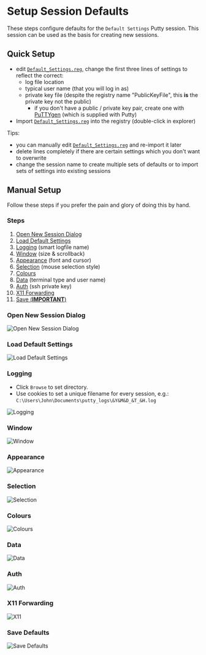 # Setup Session Defaults

These steps configure defaults for the `Default Settings` Putty session.
This session can be used as the basis for creating new sessions.

## Quick Setup

- edit [`Default_Settings.reg`](Default_Settings.reg), change the first three lines of settings to reflect the correct:
  - log file location
  - typical user name (that you will log in as)
  - private key file (despite the registry name "PublicKeyFile", this **is** the private key not the public)
    - if you don't have a public / private key pair, create one with [PuTTYgen](https://www.ssh.com/ssh/putty/windows/puttygen) (which is supplied with Putty)
- Import  [`Default_Settings.reg`](Default_Settings.reg) into the registry (double-click in explorer)

Tips:

- you can manually edit [`Default_Settings.reg`](Default_Settings.reg) and re-import it later
- delete lines completely if there are certain settings which you don't want to overwrite
- change the session name to create multiple sets of defaults or to import sets of settings into existing sessions

## Manual Setup

Follow these steps if you prefer the pain and glory of doing this by hand.

### Steps

1. [Open New Session Dialog](#open-new-session-dialog)
1. [Load Default Settings](#load-default-settings)
1. [Logging](#logging) (smart logfile name)
1. [Window](#window) (size & scrollback)
1. [Appearance](#appearance) (font and cursor)
1. [Selection](#selection) (mouse selection style)
1. [Colours](#colours)
1. [Data](#data) (terminal type and user name)
1. [Auth](#auth) (ssh private key)
1. [X11 Forwarding](#x11-forwarding)
1. [Save (**IMPORTANT**)](#save-defaults)

### Open New Session Dialog

![Open New Session Dialog](pictures/01_NewSession.PNG)

### Load Default Settings

![Load Default Settings](pictures/02_LoadDefaultSettings.png)

### Logging

- Click `Browse` to set directory.
- Use cookies to set a unique filename for every session, e.g.: `C:\Users\John\Documents\putty_logs\&Y&M&D_&T_&H.log`

![Logging](pictures/defaults/01_Logging.png)

### Window

![Window](pictures/defaults/02_Window.png)

### Appearance

![Appearance](pictures/defaults/03_Appearance.png)

### Selection

![Selection](pictures/defaults/04_Selection.png)

### Colours

![Colours](pictures/defaults/05_Colours.png)

### Data

![Data](pictures/defaults/06_Data.png)

### Auth

![Auth](pictures/defaults/07_Auth.png)

### X11 Forwarding

![X11](pictures/defaults/08_X11.png)

### Save Defaults

![Save Defaults](pictures/defaults/09_SaveDefaults.png)
